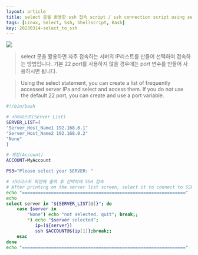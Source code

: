 ```yaml
---
layout: article
title: select 문을 활용한 ssh 접속 script / ssh connection script using select
tags: [Linux, Select, Ssh, Shellscript, Bash]
key: 20230314-select_to_ssh
---
```


<img src='http://drive.google.com/uc?export=view&id=1F1dcZmQvGuLSXP4WzsdDehD1v7LbJXIv' /><br>

> select 문을 활용하면 자주 접속하는 서버의 IP리스트를 만들어 
> 선택하여 접속하는 방법입니다.
> 기본 22 port를 사용하지 않을 경우에는 port 변수를 만들어 사용하시면 됩니다.

> Using the select statement, you can create a list of frequently accessed server IPs and select and access them.
>If you do not use the default 22 port, you can create and use a port variable.

```bash
#!/bin/bash

# 서버리스트(Server List)
SERVER_LIST=(
"Server_Host_Name1 192.168.0.1"
"Server_Host_Name2 192.168.0.2"
"None"
)

# 계정(Account)
ACCOUNT=MyAccount

PS3="Please select your SERVER: "

# 서버리스트 화면에 출력 후 선택하여 SSH 접속
# After printing on the server list screen, select it to connect to SSH
echo "=============================================================="
echo
select server in "${SERVER_LIST[@]}"; do
    case $server in
        "None") echo "not selected. quit"; break;;
        *) echo "$server selected";
           ip=(${server})
           ssh $ACCOUNT@${ip[1]};break;;
    esac
done
echo "=============================================================="
```